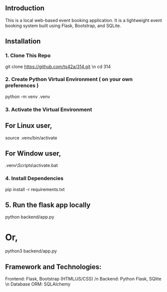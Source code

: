 ## Introduction
This is a local web-based event booking application.
It is a lightweight event booking system built using Flask, Bootstrap, and SQLite.

## Installation
### 1. Clone This Repo
git clone https://github.com/ts42a/314.git \n
cd 314
### 2. Create Python Virtual Environment ( on your own preferences )
python -m venv .venv
### 3. Activate the Virtual Environment 
## For Linux user,
source .venv/bin/activate       
## For Window user,
.venv\Scripts\activate.bat
### 4. Install Dependencies
pip install -r requirements.txt  
## 5. Run the flask app locally
python backend/app.py
# Or,
python3 backend/app.py 

## Framework and Technologies:
Frontend: Flask, Bootstrap (HTML/JS/CSS) /n
Backend: Python Flask, SQlite \n
Database ORM: SQLAlchemy

